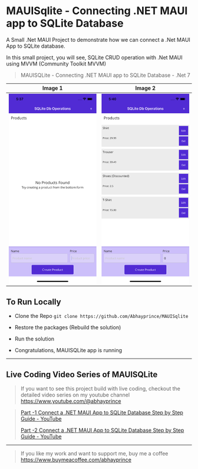 # MAUISqlite - Connecting .NET MAUI app to SQLite Database
A Small .Net MAUI Project to demonstrate how we can connect a .Net MAUI App to SQLite database.  

In this small project, you will see, SQLite CRUD operation with .Net MAUI using MVVM (Community Toolkit MVVM)


> MAUISQLite - Connecting .NET MAUI app to SQLite Database - .Net 7

Image 1                       | Image 2
:-----------------------------: | :--------------------------:
![MAUISqlite-1](https://raw.githubusercontent.com/Abhayprince/MAUISqlite/master/Simulator%20Screen%20Shot%20-%20iPhone%2011%20-%202023-04-16%20at%2017.37.28.png) | ![MAUISqlite-2](https://raw.githubusercontent.com/Abhayprince/MAUISqlite/master/Simulator%20Screen%20Shot%20-%20iPhone%2011%20-%202023-04-16%20at%2017.40.19.png)

## To Run Locally
- Clone the Repo
    `git clone https://github.com/Abhayprince/MAUISqlite `
    
- Restore the packages (Rebuild the solution)   

- Run the solution

- Congratulations, MAUISQLite  app is running
---------------------------------------
## Live Coding Video Series of MAUISQLite
> If you want to see this project build with live coding, checkout the detailed video series on my youtube channel https://www.youtube.com/@abhayprince

> [Part -1 Connect a .NET MAUI App to SQLite Database Step by Step Guide - YouTube](https://youtu.be/7pO3A8VvtRM)
> 
> [Part -2 Connect a .NET MAUI App to SQLite Database Step by Step Guide - YouTube](https://youtu.be/Jd05P1jy_C4)

-------------------------------

> If you like my work and want to support me, buy me a coffee https://www.buymeacoffee.com/abhayprince
